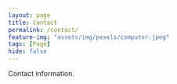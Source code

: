 ```yaml
---
layout: page
title: Contact
permalink: /contact/
feature-img: "assets/img/pexels/computer.jpeg"
tags: [Page]
hide: false
---
```


Contact information.
